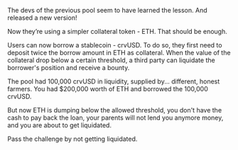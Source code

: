 The devs of the previous pool seem to have learned the lesson. And released a new version!

Now they’re using a simpler collateral token - ETH. That should be enough.

Users can now borrow a stablecoin - crvUSD. To do so, they first need to deposit twice the borrow amount in ETH as collateral. When the value of the collateral drop below a certain threshold, a third party can liquidate the borrower's position and receive a bounty.

The pool had 100,000 crvUSD in liquidity, supplied by... different, honest farmers. You had $200,000 worth of ETH and borrowed the 100,000 crvUSD.

But now ETH is dumping below the allowed threshold, you don't have the cash to pay back the loan, your parents will not lend you anymore money, and you are about to get liquidated.

Pass the challenge by not getting liquidated.